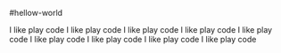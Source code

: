 #hellow-world

I  like play code
I  like play code
I  like play code
I  like play code
I  like play code
I  like play code
I  like play code
I  like play code
I  like play code
